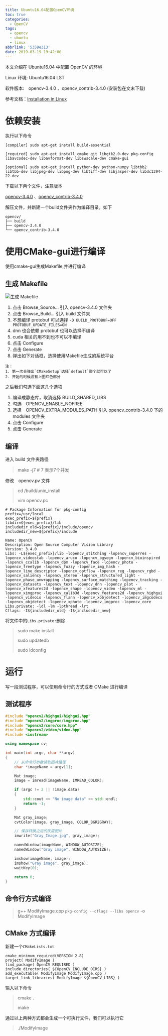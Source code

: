 ```yaml
---
title: Ubuntu16.04配置OpenCV环境
toc: true
categories:
  - OpenCV
tags:
  - opencv
  - ubuntu
  - linux
abbrlink: '5359e313'
date: 2019-03-19 19:42:00
---
```



本文介绍在 Ubuntu16.04 中配置 OpenCV 的环境 

Linux 环境: Ubuntu16.04 LST 

软件版本:　opencv-3.4.0 、opencv_contrib-3.4.0 (安装包在文末下载) 

参考文档：[Installation in Linux](https://docs.opencv.org/3.4.0/d7/d9f/tutorial_linux_install.html) 

<!-- more -->

# 依赖安装 

执行以下命令

```
[compiler] sudo apt-get install build-essential

[required] sudo apt-get install cmake git libgtk2.0-dev pkg-config libavcodec-dev libavformat-dev libswscale-dev cmake-gui

[optional] sudo apt-get install python-dev python-numpy libtbb2 libtbb-dev libjpeg-dev libpng-dev libtiff-dev libjasper-dev libdc1394-22-dev
```

下载以下两个文件，注意版本

[opencv-3.4.0](https://github.com/opencv/opencv/releases) 、[opencv_contrib-3.4.0](https://github.com/opencv/opencv_contrib/releases)

解压文件，并新建一个build文件夹作为编译目录，如下 

```
opencv/
├── build
├── opencv-3.4.0
└── opencv_contrib-3.4.0
```



# 使用CMake-gui进行编译

使用cmake-gui生成Makefile,并进行编译

## 生成 Makefile

![生成 Makefile](http://image.shuiyujie.com/Snipaste_2019-03-19_19-26-50.png)

1. 点击 Browse_Source... 引入 opencv-3.4.0 文件夹 
2. 点击 Browse_Build... 引入 build 文件夹 
3. 不想编译 protobuf 可以选择 `-D BUILD_PROTOBUF=OFF PROTOBUF_UPDATE_FILES=ON`
4. dnn 也会依赖 protobuf 也可以选择不编译
5. cuda 相关的用不到也不可以不编译
6. 点击 Configure 
7. 点击 Generate 
8. 弹出如下对话框，选择使用Makefile生成的系统平台 

```
注：
1. 第一次会弹出`CMakeSetup`选择`default`那个就可以了
2. 开始的时候没有上图红色部分
```

之后我们勾选下面这几个选项

1. 编译成静态库，取消选择 BUILD_SHARED_LIBS 
2. 勾选　OPENCV_ENABLE_NOFREE 
3. 选择　OPENCV_EXTRA_MODULES_PATH 引入 opencv_contrib-3.4.0 下的 modules 文件夹 
4. 点击 Configure 
5. 点击 Generate 

## 编译

进入 build 文件夹路径

> make -j7 # 7 表示7个并发

修改　opencv.pv 文件

> cd /build/unix_install
>
> vim opencv.pc

```
# Package Information for pkg-config
prefix=/usr/local
exec_prefix=${prefix}
libdir=${exec_prefix}/lib
includedir_old=${prefix}/include/opencv
includedir_new=${prefix}/include

Name: OpenCV
Description: Open Source Computer Vision Library
Version: 3.4.0
Libs: -L${exec_prefix}/lib -lopencv_stitching -lopencv_superres -lopencv_videostab -lopencv_aruco -lopencv_bgsegm -lopencv_bioinspired -lopencv_ccalib -lopencv_dpm -lopencv_face -lopencv_photo -lopencv_freetype -lopencv_fuzzy -lopencv_img_hash -lopencv_line_descriptor -lopencv_optflow -lopencv_reg -lopencv_rgbd -lopencv_saliency -lopencv_stereo -lopencv_structured_light -lopencv_phase_unwrapping -lopencv_surface_matching -lopencv_tracking -lopencv_datasets -lopencv_text -lopencv_dnn -lopencv_plot -lopencv_xfeatures2d -lopencv_shape -lopencv_video -lopencv_ml -lopencv_ximgproc -lopencv_calib3d -lopencv_features2d -lopencv_highgui -lopencv_videoio -lopencv_flann -lopencv_xobjdetect -lopencv_imgcodecs -lopencv_objdetect -lopencv_xphoto -lopencv_imgproc -lopencv_core
Libs.private: -ldl -lm -lpthread -lrt
Cflags: -I${includedir_old} -I${includedir_new}
```

将文件中的`Libs.private:`删除

> sudo make install
>
> sudo updatedb
>
> sudo ldconfig

# 运行

写一段测试程序，可以使用命令行的方式或者 CMake 进行编译

## 测试程序

```c++
#include "opencv2/highgui/highgui.hpp"
#include "opencv2/imgproc/imgproc.hpp"
#include "opencv2/core/core.hpp"
#include "opencv2/video/video.hpp"
#include <iostream>

using namespace cv;

int main(int argc, char **argv)
{
    // 从命令行参数读取图片路径
    char *imageName = argv[1];

    Mat image;
    image = imread(imageName, IMREAD_COLOR);

    if (argc != 2 || !image.data)
    {
        std::cout << "No image data" << std::endl;
        return -1;
    }

    Mat gray_image;
    cvtColor(image, gray_image, COLOR_BGR2GRAY);

    // 保存转换之后的灰度图片
    imwrite("Gray_Image.jpg", gray_image);

    namedWindow(imageName, WINDOW_AUTOSIZE);
    namedWindow("Gray image", WINDOW_AUTOSIZE);

    imshow(imageName, image);
    imshow("Gray image", gray_image);
    waitKey(0);

    return 0;
}
```

## 命令行方式编译

> g++ ModifyImage.cpp `pkg-config --cflags --libs opencv` -o ModifyImage

## CMake 方式编译

新建一个`CMakeLists.txt`

```
cmake_minimum_required(VERSION 2.8)
project( ModifyImage )
find_package( OpenCV REQUIRED )
include_directories( ${OpenCV_INCLUDE_DIRS} )
add_executable( ModifyImage ModifyImage.cpp )
target_link_libraries( ModifyImage ${OpenCV_LIBS} )
```

输入以下命令

> cmake .
>
> make

通过以上两种方式都会生成一个可执行文件，我们可以执行它

> ./ModifyImage

